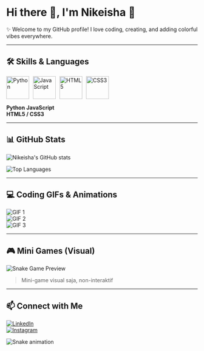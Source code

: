 # Hi there 👋, I'm Nikeisha 💖

✨ Welcome to my GitHub profile! I love coding, creating, and adding colorful vibes everywhere.  

---

## 🛠️ Skills & Languages

<div style="display: flex; align-items: center; gap: 10px;">
  <img src="https://www.vectorlogo.zone/logos/python/python-ar21.svg" alt="Python" width="60" height="60">
  <img src="https://www.vectorlogo.zone/logos/javascript/javascript-ar21.svg" alt="JavaScript" width="60" height="60">
  <img src="https://www.vectorlogo.zone/logos/w3_html5/w3_html5-ar21.svg" alt="HTML5" width="60" height="60">
  <img src="https://www.vectorlogo.zone/logos/w3_css/w3_css-ar21.svg" alt="CSS3" width="60" height="60">
</div>

**Python** 
**JavaScript**  
**HTML5 / CSS3**

---

## 📊 GitHub Stats

![Nikeisha's GitHub stats](https://github-readme-stats.vercel.app/api?username=nikeisha&show_icons=true&theme=react&hide_border=true&count_private=true)

![Top Languages](https://github-readme-stats.vercel.app/api/top-langs/?username=nikeisha&layout=compact&theme=react&hide_border=true)

---

## 💻 Coding GIFs & Animations

![GIF 1](https://media.giphy.com/media/3o7TKtnuHOHHUjR38Y/giphy.gif)  
![GIF 2](https://media.giphy.com/media/l0MYt5jPR6QX5pnqM/giphy.gif)  
![GIF 3](https://media.giphy.com/media/xT9IgG50Fb7Mi0prBC/giphy.gif)

---

## 🎮 Mini Games (Visual)

![Snake Game Preview](https://upload.wikimedia.org/wikipedia/commons/8/8e/Snake_game.svg)  
> Mini-game visual saja, non-interaktif

---

## 📫 Connect with Me

[![LinkedIn](https://img.shields.io/badge/LinkedIn-FF69B4?style=for-the-badge&logo=linkedin&logoColor=white)](https://www.linkedin.com/in/nikeisha)  
[![Instagram](https://img.shields.io/badge/Instagram-FF69B4?style=for-the-badge&logo=instagram&logoColor=white)](https://www.instagram.com/nikeisha)

![Snake animation](https://github.com/username/username/blob/output/dist/snake.svg)

